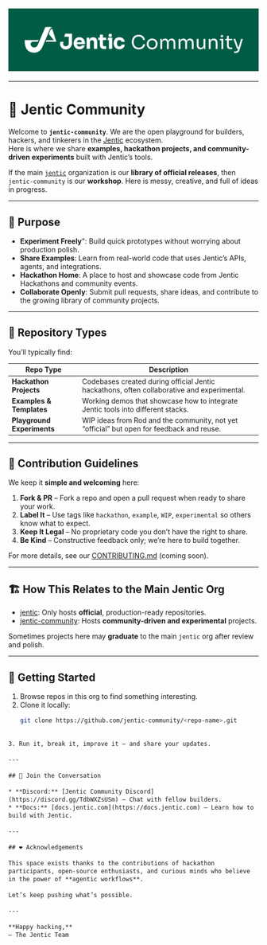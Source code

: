 <h3 align="center">
  <picture>
    <img alt="Jentic logo" src="https://raw.githubusercontent.com/jentic-community/.github/refs/heads/main/assets/jenticCommunityBanner.png">
  </picture>
</h3>

---

# 🐤 Jentic Community

Welcome to **`jentic-community`**. We are the open playground for builders, hackers, and tinkerers in the [Jentic](https://jentic.com) ecosystem.  
Here is where we share **examples, hackathon projects, and community-driven experiments** built with Jentic’s tools.

If the main [`jentic`](https://github.com/jentic) organization is our **library of official releases**, then `jentic-community` is our **workshop**. Here is messy, creative, and full of ideas in progress.

---

## 🎯 Purpose

- **Experiment Freely**": Build quick prototypes without worrying about production polish.
- **Share Examples**: Learn from real-world code that uses Jentic’s APIs, agents, and integrations.
- **Hackathon Home**: A place to host and showcase code from Jentic Hackathons and community events.
- **Collaborate Openly**: Submit pull requests, share ideas, and contribute to the growing library of community projects.

---

## 📂 Repository Types

You’ll typically find:

| Repo Type              | Description |
|------------------------|-------------|
| **Hackathon Projects** | Codebases created during official Jentic hackathons, often collaborative and experimental. |
| **Examples & Templates** | Working demos that showcase how to integrate Jentic tools into different stacks. |
| **Playground Experiments** | WIP ideas from Rod and the community, not yet “official” but open for feedback and reuse. |

---

## 📜 Contribution Guidelines

We keep it **simple and welcoming** here:

1. **Fork & PR** – Fork a repo and open a pull request when ready to share your work.
2. **Label It** – Use tags like `hackathon`, `example`, `WIP`, `experimental` so others know what to expect.
3. **Keep It Legal** – No proprietary code you don’t have the right to share.
4. **Be Kind** – Constructive feedback only; we’re here to build together.

For more details, see our [CONTRIBUTING.md](CONTRIBUTING.md) (coming soon).

---

## 🏗️ How This Relates to the Main Jentic Org

- [jentic](https://github.com/jentic): Only hosts **official**, production-ready repositories.
- [jentic-community](https://github.com/jentic-community): Hosts **community-driven and experimental** projects.

Sometimes projects here may **graduate** to the main `jentic` org after review and polish.

---

## 🚀 Getting Started

1. Browse repos in this org to find something interesting.
2. Clone it locally:
   ```bash
   git clone https://github.com/jentic-community/<repo-name>.git
````

3. Run it, break it, improve it — and share your updates.

---

## 🫱 Join the Conversation

* **Discord:** [Jentic Community Discord](https://discord.gg/TdbWXZsUSm) – Chat with fellow builders.
* **Docs:** [docs.jentic.com](https://docs.jentic.com) – Learn how to build with Jentic.

---

## ❤️ Acknowledgements

This space exists thanks to the contributions of hackathon participants, open-source enthusiasts, and curious minds who believe in the power of **agentic workflows**.

Let’s keep pushing what’s possible.

---

**Happy hacking,**
— The Jentic Team
